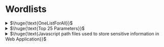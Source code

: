 # Wordlists

<details>
<summary>$\huge{\text{OneListForAll}}$</summary>

- Rockyou for web fuzzing
- Very useful, especially "onelistforallmicro.txt"
  - https://github.com/six2dez/OneListForAll
    
<br>
</details>

<details>
<summary>$\huge{\text{Top 25 Parameters}}$</summary>

- Links
  - https://owasp.org/www-project-top-25-parameters/
  - https://github.com/lutfumertceylan/top25-parameter/tree/master
- Vulnerabilities
  - Cross-Site Scripting
  - Server-Side Request Forgery
  - Local File Inclusion
  - SQL Injection
  - Remote Code Execution
  - Open Redirect
    
<br>
</details>

<details>
<summary>$\huge{\text{Javascript path files used to store sensitive information in Web Application}}$</summary>

```
/js/config.js
/js/credentials.js
/js/secrets.js
/js/keys.js
/js/password.js
/js/api_keys.js
/js/auth_tokens.js
/js/access_tokens.js
/js/sessions.js
/js/authorization.js
/js/encryption.js
/js/certificates.js
/js/ssl_keys.js
/js/passphrases.js
/js/policies.js
/js/permissions.js
/js/privileges.js
/js/hashes.js
/js/salts.js
/js/nonces.js
/js/signatures.js
/js/digests.js
/js/tokens.js
/js/cookies.js
```
    
<br>
</details> 
